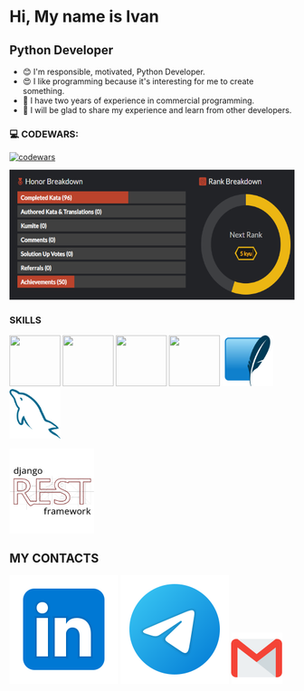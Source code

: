 Hi, My name is Ivan
============================================================================================================================

Python Developer 
----------------

* 😊 I'm responsible, motivated, Python Developer.
* 😍 I like programming because it's interesting for me to create something.
* 🐞 I have two years of experience in commercial programming.
* 👯 I will be glad to share my experience and learn from other developers.

### 💻 CODEWARS:
[![codewars](https://www.codewars.com/users/Infinity228007/badges/large)](https://www.codewars.com/users/Infinity228007)

[<img src="./svg/codewars.png" width="580px" height="230px">](https://www.codewars.com/users/Infinity228007)

### SKILLS
[<img src="https://raw.githubusercontent.com/danielcranney/readme-generator/main/public/icons/skills/python-colored.svg" width="90px" height="90px">](https://www.python.org/)
[<img src="https://raw.githubusercontent.com/danielcranney/readme-generator/main/public/icons/skills/html5-colored.svg" width="90px" height="90px">](https://developer.mozilla.org/en-US/docs/Glossary/HTML5)
[<img src="https://raw.githubusercontent.com/danielcranney/readme-generator/main/public/icons/skills/css3-colored.svg" width="90px" height="90px">](https://www.w3.org/TR/CSS/#css)
[<img src="https://raw.githubusercontent.com/danielcranney/readme-generator/main/public/icons/skills/django-colored.svg" width="90px" height="90px">](https://www.djangoproject.com/)
[<img src="./svg/sqlite-icon.svg" width="90px" height="90px">](https://www.sqlite.org/about.html)
[<img src="./svg/mysql-icon.svg" width="90px" height="90px">](https://dev.mysql.com/doc/)

[<img src="./svg/Django-REST.svg" width="150px" height="150px">](https://www.django-rest-framework.org/)

## MY CONTACTS
[<img src="./svg/Linkedin.svg">](https://www.linkedin.com/in/%D0%B8%D0%B2%D0%B0%D0%BD-%D0%BF%D0%BE%D1%80%D0%BE%D0%B7%D0%BE%D0%B2-b28a2b297/?lipi=urn%3Ali%3Apage%3Ad_flagship3_feed%3BwZTy%2FzsOTZmdUJpNWz5CvA%3D%3D)
[<img src="./svg/telegram.svg">](https://t.me/ivanporozov)
[<img src="./svg/gmail.svg" width="90px" height="90px">](mailto:porozovivan090@gmail.com)
